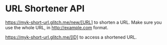 URL Shortener API
=========================

https://myk-short-url.glitch.me/new/[URL] to shorten a URL. Make sure you use the whole URL, in http://example.com format.

https://myk-short-url.glitch.me/[ID] to access a shortened URL.
